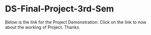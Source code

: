 # DS-Final-Project-3rd-Sem
Below is the link for the Project Demonstration. Click on the link to now about the working of Project. Thanks.



